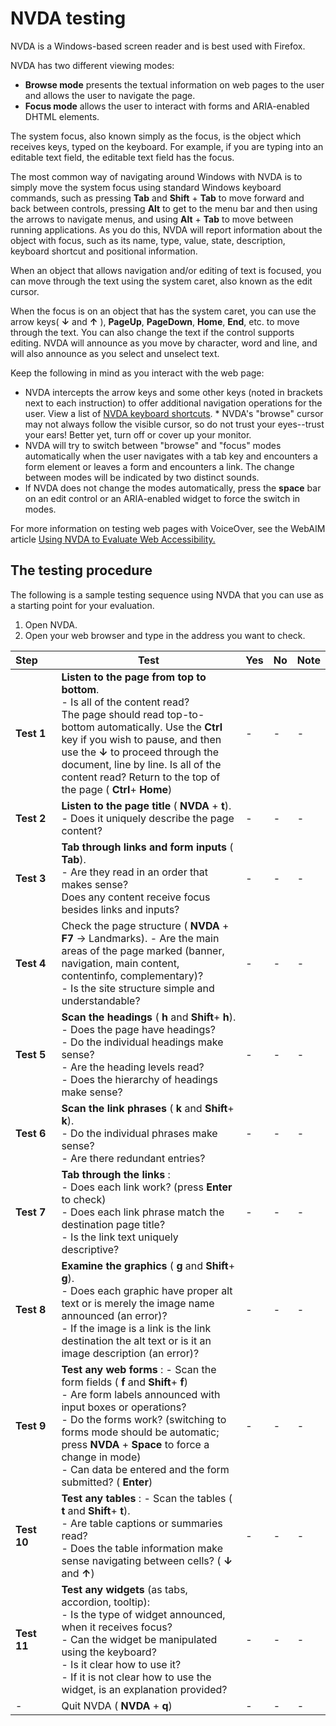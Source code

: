 # NVDA testing

NVDA is a Windows-based screen reader and is best used with Firefox.

NVDA has two different viewing modes:

* **Browse mode** presents the textual information on web pages to the user and allows the user to navigate the page.
* **Focus mode** allows the user to interact with forms and ARIA-enabled DHTML elements.

The system focus, also known simply as the focus, is the object which receives keys, typed on the keyboard. For example, if you are typing into an editable text field, the editable text field has the focus.

The most common way of navigating around Windows with NVDA is to simply move the system focus using standard Windows keyboard commands, such as pressing **Tab** and **Shift** + **Tab** to move forward and back between controls, pressing **Alt** to get to the menu bar and then using the arrows to navigate menus, and using **Alt** + **Tab** to move between running applications. As you do this, NVDA will report information about the object with focus, such as its name, type, value, state, description, keyboard shortcut and positional information.

When an object that allows navigation and/or editing of text is focused, you can move through the text using the system caret, also known as the edit cursor.

When the focus is on an object that has the system caret, you can use the arrow keys( **↓** and **↑** ), **PageUp**, **PageDown**, **Home**, **End**, etc. to move through the text. You can also change the text if the control supports editing. NVDA will announce as you move by character, word and line, and will also announce as you select and unselect text.

Keep the following in mind as you interact with the web page:

* NVDA intercepts the arrow keys and some other keys (noted in brackets next to each instruction) to offer additional navigation operations for the user. View a list of [NVDA keyboard shortcuts](http://webaim.org/resources/shortcuts/nvda). * NVDA's "browse" cursor may not always follow the visible cursor, so do not trust your eyes--trust your ears! Better yet, turn off or cover up your monitor.
* NVDA will try to switch between "browse" and "focus" modes automatically when the user navigates with a tab key and encounters a form element or leaves a form and encounters a link. The change between modes will be indicated by two distinct sounds.
* If NVDA does not change the modes automatically, press the **space** bar on an edit control or an ARIA-enabled widget to force the switch in modes.

For more information on testing web pages with VoiceOver, see the WebAIM article [Using NVDA to Evaluate Web Accessibility.](http://webaim.org/articles/nvda/)

## The testing procedure

The following is a sample testing sequence using NVDA that you can use as a starting point for your evaluation.

 1. Open NVDA.
 1. Open your web browser and type in the address you want to check.

| Step&nbsp;&nbsp;&nbsp;&nbsp;&nbsp;| Test | Yes | No | Note |
| --- | --- | --- | --- | --- |
| **Test 1** | **Listen to the page from top to bottom**.<br />- Is all of the content read? <br />The page should read top-to-bottom automatically. Use the **Ctrl** key if you wish to pause, and then use the **↓** to proceed through the document, line by line. Is all of the content read? Return to the top of the page ( **Ctrl**+ **Home**) | - | - | - |
| **Test 2** | **Listen to the page title** ( **NVDA** + **t**).<br />- Does it uniquely describe the page content? | - | - | - |
| **Test 3** | **Tab through links and form inputs** ( **Tab**).<br />- Are they read in an order that makes sense?<br /> Does any content receive focus besides links and inputs? | - | - | - |
| **Test 4** | Check the page structure ( **NVDA** + **F7** -> Landmarks). - Are the main areas of the page marked (banner, navigation, main content, contentinfo, complementary)?<br />- Is the site structure simple and understandable? | - | - | - |
| **Test 5** | **Scan the headings** ( **h** and **Shift**+ **h**).<br />- Does the page have headings?<br />- Do the individual headings make sense?<br />- Are the heading levels read?<br />- Does the hierarchy of headings make sense? | - | - | - |
| **Test 6** | **Scan the link phrases** ( **k** and **Shift**+ **k**).<br />- Do the individual phrases make sense?<br />- Are there redundant entries? | - | - | - |
| **Test 7** | **Tab through the links** :<br />- Does each link work? (press **Enter** to check)<br />- Does each link phrase match the destination page title?<br />- Is the link text uniquely descriptive? | - | - | - |
| **Test 8** | **Examine the graphics** ( **g** and **Shift**+ **g**).<br />- Does each graphic have proper alt text or is merely the image name announced (an error)?<br />- If the image is a link is the link destination the alt text or is it an image description (an error)? | - | - | - |
| **Test 9** | **Test any web forms** : - Scan the form fields ( **f** and **Shift**+ **f**)<br />- Are form labels announced with input boxes or operations?<br />- Do the forms work? (switching to forms mode should be automatic; press **NVDA** + **Space** to force a change in mode)<br />- Can data be entered and the form submitted? ( **Enter**) | - | - | - |
| **Test 10** | **Test any tables** : - Scan the tables ( **t** and **Shift**+ **t**).<br />- Are table captions or summaries read?<br />- Does the table information make sense navigating between cells? ( **↓** and **↑**) | - | - | - |
| **Test 11** | **Test any widgets** (as tabs, accordion, tooltip):<br />- Is the type of widget announced, when it receives focus? <br />- Can the widget be manipulated using the keyboard? <br />- Is it clear how to use it?<br />- If it is not clear how to use the widget, is an explanation provided? | - | - | - |
| - | Quit NVDA ( **NVDA** + **q**) | - | - | - |
